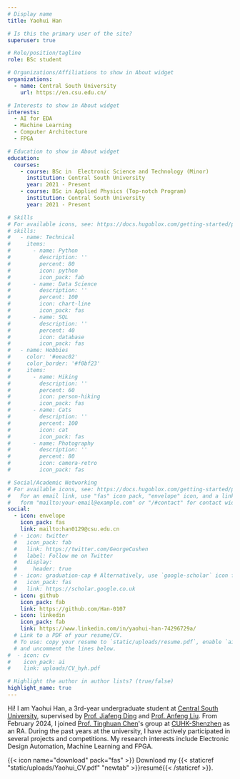```yaml
---
# Display name
title: Yaohui Han

# Is this the primary user of the site?
superuser: true

# Role/position/tagline
role: BSc student

# Organizations/Affiliations to show in About widget
organizations:
  - name: Central South University
    url: https://en.csu.edu.cn/

# Interests to show in About widget
interests:
  - AI for EDA
  - Machine Learning
  - Computer Architecture
  - FPGA

# Education to show in About widget
education:
  courses:
    - course: BSc in  Electronic Science and Technology (Minor)
      institution: Central South University
      year: 2021 - Present
    - course: BSc in Applied Physics (Top-notch Program)
      institution: Central South University
      year: 2021 - Present

# Skills
# For available icons, see: https://docs.hugoblox.com/getting-started/page-builder/#icons
# skills:
#   - name: Technical
#     items:
#       - name: Python
#         description: ''
#         percent: 80
#         icon: python
#         icon_pack: fab
#       - name: Data Science
#         description: ''
#         percent: 100
#         icon: chart-line
#         icon_pack: fas
#       - name: SQL
#         description: ''
#         percent: 40
#         icon: database
#         icon_pack: fas
#   - name: Hobbies
#     color: '#eeac02'
#     color_border: '#f0bf23'
#     items:
#       - name: Hiking
#         description: ''
#         percent: 60
#         icon: person-hiking
#         icon_pack: fas
#       - name: Cats
#         description: ''
#         percent: 100
#         icon: cat
#         icon_pack: fas
#       - name: Photography
#         description: ''
#         percent: 80
#         icon: camera-retro
#         icon_pack: fas

# Social/Academic Networking
# For available icons, see: https://docs.hugoblox.com/getting-started/page-builder/#icons
#   For an email link, use "fas" icon pack, "envelope" icon, and a link in the
#   form "mailto:your-email@example.com" or "/#contact" for contact widget.
social:
  - icon: envelope
    icon_pack: fas
    link: mailto:han0129@csu.edu.cn
  # - icon: twitter
  #   icon_pack: fab
  #   link: https://twitter.com/GeorgeCushen
  #   label: Follow me on Twitter
  #   display:
  #     header: true
  # - icon: graduation-cap # Alternatively, use `google-scholar` icon from `ai` icon pack
  #   icon_pack: fas
  #   link: https://scholar.google.co.uk
  - icon: github
    icon_pack: fab
    link: https://github.com/Han-0107
  - icon: linkedin
    icon_pack: fab
    link: https://www.linkedin.com/in/yaohui-han-74296729a/
  # Link to a PDF of your resume/CV.
  # To use: copy your resume to `static/uploads/resume.pdf`, enable `ai` icons in `params.yaml`,
  # and uncomment the lines below.
#  - icon: cv
#    icon_pack: ai
#    link: uploads/CV_hyh.pdf

# Highlight the author in author lists? (true/false)
highlight_name: true
---
```


Hi! I am Yaohui Han, a 3rd-year undergraduate student at [Central South University](https://en.csu.edu.cn/), supervised by [Prof. Jiafeng Ding](https://faculty.csu.edu.cn/dingjiafeng/en/index.htm) and [Prof. Anfeng Liu](https://faculty.csu.edu.cn/liuanfeng/en/index/4266/list/index.htm). From February 2024, I joined [Prof. Tinghuan Chen](https://mypage.cuhk.edu.cn/academics/chentinghuan/)'s group at [CUHK-Shenzhen](https://www.cuhk.edu.cn/en) as an RA. During the past years at the university, I have actively participated in several projects and competitions. My research interests include Electronic Design Automation, Machine Learning and FPGA.

{{< icon name="download" pack="fas" >}} Download my {{< staticref "static/uploads/Yaohui_CV.pdf" "newtab" >}}resumé{{< /staticref >}}.
